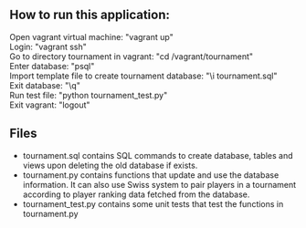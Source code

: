 ## How to run this application:
Open vagrant virtual machine: "vagrant up"  
Login: "vagrant ssh"  
Go to directory tournament in vagrant: "cd /vagrant/tournament"  
Enter database: "psql"  
Import template file to create tournament database: "\i tournament.sql"  
Exit database: "\q"  
Run test file: "python tournament_test.py"  
Exit vagrant: "logout"

## Files
* tournament.sql contains SQL commands to create database, tables and  
views upon deleting the old database if exists.
* tournament.py contains functions that update and use the database  
information. It can also use Swiss system to pair players in a tournament  
according to player ranking data fetched from the database.
* tournament_test.py contains some unit tests that test the functions in  
tournament.py
